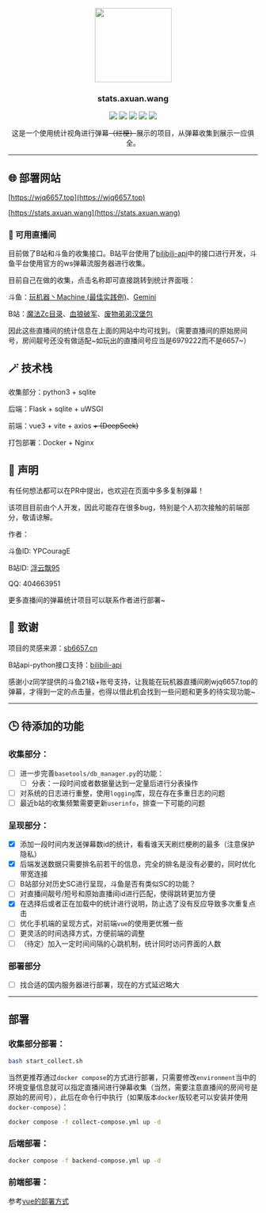 <p align="center">
    <img src="https://media.axuan.wang/favicon.jpg" width="155" height="150"/>
    <h3 align="center">stats.axuan.wang</h3>
    <p align="center">
        <a href="https://github.com/pignoi/danmaku-stats"><img src="https://img.shields.io/github/languages/code-size/pignoi/danmaku-stats?color=blueviolet"></a>
        <a href="https://github.com/pignoi/danmaku-stats"><img src="https://img.shields.io/github/stars/pignoi/danmaku-stats?color=green"></a>
        <a href="https://github.com/pignoi/danmaku-stats"><img src="https://img.shields.io/github/commit-activity/m/pignoi/danmaku-stats?color=9cf"></a>
        <a href="https://github.com/pignoi/danmaku-stats"><img src="https://img.shields.io/github/last-commit/pignoi/danmaku-stats"></a>
        <a href="https://github.com/pignoi/danmaku-stats"><img src="https://img.shields.io/github/languages/count/pignoi/danmaku-stats
"></a>
    </p>
    <p align="center"">
    这是一个使用统计视角进行弹幕<del>（烂梗）</del>展示的项目，从弹幕收集到展示一应俱全。
    </p>    
</p>

-----

## 🌐 部署网站

[https://wjq6657.top](https://wjq6657.top)

[https://stats.axuan.wang](https://stats.axuan.wang)

### 🪩 可用直播间

目前做了B站和斗鱼的收集接口。B站平台使用了[bilibili-api](https://github.com/Nemo2011/bilibili-api)中的接口进行开发，斗鱼平台使用官方的ws弹幕流服务器进行收集。

目前自己在做的收集，点击名称即可直接跳转到统计界面哦：

斗鱼：[玩机器丶Machine (最佳实践例)](https://wjq6657.top)、[Gemini](https://stats.axuan.wang/stats?platform=douyu&room_id=36252)

B站：[魔法Zc目录](https://stats.axuan.wang/stats?platform=bilibili&room_id=3044248)、[血狼破军](https://stats.axuan.wang/stats?platform=bilibili&room_id=8432038)、[废物弟弟汉堡包](https://stats.axuan.wang/stats?platform=bilibili&room_id=8604981)

因此这些直播间的统计信息在上面的网站中均可找到。（需要直播间的原始房间号，房间靓号还没有做适配~如玩出的直播间号应当是6979222而不是6657~）

## 🪄 技术栈

收集部分：python3 + sqlite

后端：Flask + sqlite + uWSGI

前端：vue3 + vite + axios ~~+ (DeepSeek)~~

打包部署：Docker + Nginx

## 🚩 声明

有任何想法都可以在PR中提出，也欢迎在页面中多多复制弹幕！

该项目目前由个人开发，因此可能存在很多bug，特别是个人初次接触的前端部分，敬请谅解。

作者：

斗鱼ID: YPCouragE

B站ID: [浮云飘95](https://space.bilibili.com/442819260)

QQ: 404663951

更多直播间的弹幕统计项目可以联系作者进行部署~

## 🎈 致谢

项目的灵感来源：[sb6657.cn](https://github.com/SEhzm/sb6657/)

B站api-python接口支持：[bilibili-api](https://github.com/Nemo2011/bilibili-api)

感谢小z同学提供的斗鱼21级+账号支持，让我能在玩机器直播间刷wjq6657.top的弹幕，才得到一定的点击量，也得以借此机会找到一些问题和更多的待实现功能~

-----

## 🕒️ 待添加的功能

### 收集部分：
- [ ] 进一步完善`basetools/db_manager.py`的功能：
  - [ ] 分表：一段时间或者数据量达到一定量后进行分表操作
- [ ] 对系统的日志进行重整，使用`logging`库，现在存在多重日志的问题
- [ ] 最近b站的收集频繁需要更新`userinfo`，排查一下可能的问题

### 呈现部分：
- [x] 添加一段时间内发送弹幕数id的统计，看看谁天天刷烂梗刷的最多（注意保护隐私）
- [x] 后端发送数据只需要排名前若干的信息，完全的排名是没有必要的，同时优化带宽连接
- [ ] B站部分对历史SC进行呈现，斗鱼是否有类似SC的功能？
- [ ] 对直播间靓号/短号和原始直播间id进行匹配，使得跳转更加方便
- [x] 在选择后或者正在加载中的统计进行说明，防止选了没有反应导致多次重复点击
- [ ] 优化手机端的呈现方式，对前端`vue`的使用更优雅一些
- [ ] 更灵活的时间选择方式，方便前端的调整
- [ ] （待定）加入一定时间间隔的心跳机制，统计同时访问界面的人数

### 部署部分
- [ ] 找合适的国内服务器进行部署，现在的方式延迟略大

-----

## 部署

### 收集部分部署：
```bash
bash start_collect.sh
```
当然更推荐通过`docker compose`的方式进行部署，只需要修改`environment`当中的环境变量信息就可以指定直播间进行弹幕收集（当然，需要注意直播间的房间号是原始的房间号），此后在命令行中执行（如果版本`docker`版较老可以安装并使用`docker-compose`）：
```bash
docker compose -f collect-compose.yml up -d
```

### 后端部署：
```bash
docker compose -f backend-compose.yml up -d
```

### 前端部署：

参考[vue的部署方式](./webui/frontend-vue/README.md)
